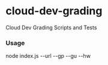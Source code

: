 # cloud-dev-grading
Cloud Dev Grading Scripts and Tests

### Usage
node index.js --url <your-url> --gp <google-password> --gu <google-emial> --hw <hw-number>
